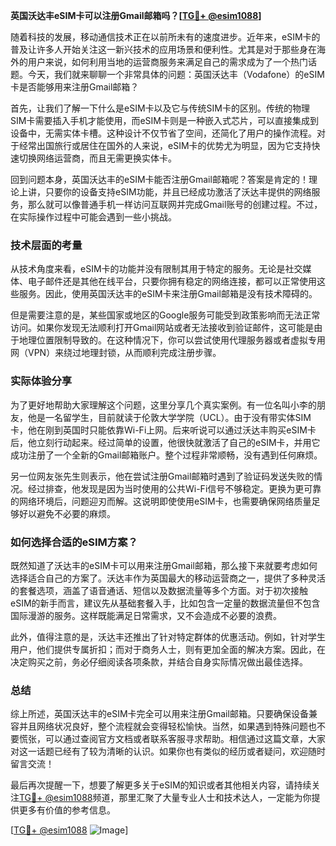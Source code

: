 **英国沃达丰eSIM卡可以注册Gmail邮箱吗？[[TG💪+ @esim1088](https://t.me/s/esim1088)]**

随着科技的发展，移动通信技术正在以前所未有的速度进步。近年来，eSIM卡的普及让许多人开始关注这一新兴技术的应用场景和便利性。尤其是对于那些身在海外的用户来说，如何利用当地的运营商服务来满足自己的需求成为了一个热门话题。今天，我们就来聊聊一个非常具体的问题：英国沃达丰（Vodafone）的eSIM卡是否能够用来注册Gmail邮箱？

首先，让我们了解一下什么是eSIM卡以及它与传统SIM卡的区别。传统的物理SIM卡需要插入手机才能使用，而eSIM卡则是一种嵌入式芯片，可以直接集成到设备中，无需实体卡槽。这种设计不仅节省了空间，还简化了用户的操作流程。对于经常出国旅行或居住在国外的人来说，eSIM卡的优势尤为明显，因为它支持快速切换网络运营商，而且无需更换实体卡。

回到问题本身，英国沃达丰的eSIM卡能否注册Gmail邮箱呢？答案是肯定的！理论上讲，只要你的设备支持eSIM功能，并且已经成功激活了沃达丰提供的网络服务，那么就可以像普通手机一样访问互联网并完成Gmail账号的创建过程。不过，在实际操作过程中可能会遇到一些小挑战。

### 技术层面的考量

从技术角度来看，eSIM卡的功能并没有限制其用于特定的服务。无论是社交媒体、电子邮件还是其他在线平台，只要你拥有稳定的网络连接，都可以正常使用这些服务。因此，使用英国沃达丰的eSIM卡来注册Gmail邮箱是没有技术障碍的。

但是需要注意的是，某些国家或地区的Google服务可能受到政策影响而无法正常访问。如果你发现无法顺利打开Gmail网站或者无法接收到验证邮件，这可能是由于地理位置限制导致的。在这种情况下，你可以尝试使用代理服务器或者虚拟专用网（VPN）来绕过地理封锁，从而顺利完成注册步骤。

### 实际体验分享

为了更好地帮助大家理解这个问题，这里分享几个真实案例。有一位名叫小李的朋友，他是一名留学生，目前就读于伦敦大学学院（UCL）。由于没有带实体SIM卡，他在刚到英国时只能依靠Wi-Fi上网。后来听说可以通过沃达丰购买eSIM卡后，他立刻行动起来。经过简单的设置，他很快就激活了自己的eSIM卡，并用它成功注册了一个全新的Gmail邮箱账户。整个过程非常顺畅，没有遇到任何麻烦。

另一位网友张先生则表示，他在尝试注册Gmail邮箱时遇到了验证码发送失败的情况。经过排查，他发现是因为当时使用的公共Wi-Fi信号不够稳定。更换为更可靠的网络环境后，问题迎刃而解。这说明即使使用eSIM卡，也需要确保网络质量足够好以避免不必要的麻烦。

### 如何选择合适的eSIM方案？

既然知道了沃达丰的eSIM卡可以用来注册Gmail邮箱，那么接下来就要考虑如何选择适合自己的方案了。沃达丰作为英国最大的移动运营商之一，提供了多种灵活的套餐选项，涵盖了语音通话、短信以及数据流量等多个方面。对于初次接触eSIM的新手而言，建议先从基础套餐入手，比如包含一定量的数据流量但不包含国际漫游的服务。这样既能满足日常需求，又不会造成不必要的浪费。

此外，值得注意的是，沃达丰还推出了针对特定群体的优惠活动。例如，针对学生用户，他们提供专属折扣；而对于商务人士，则有更加全面的解决方案。因此，在决定购买之前，务必仔细阅读各项条款，并结合自身实际情况做出最佳选择。

### 总结

综上所述，英国沃达丰的eSIM卡完全可以用来注册Gmail邮箱。只要确保设备兼容并且网络状况良好，整个流程就会变得轻松愉快。当然，如果遇到特殊问题也不要慌张，可以通过查阅官方文档或者联系客服寻求帮助。相信通过这篇文章，大家对这一话题已经有了较为清晰的认识。如果你也有类似的经历或者疑问，欢迎随时留言交流！

最后再次提醒一下，想要了解更多关于eSIM的知识或者其他相关内容，请持续关注[TG💪+ @esim1088](https://t.me/s/esim1088)频道，那里汇聚了大量专业人士和技术达人，一定能为你提供更多有价值的参考信息。

[[TG💪+ @esim1088](https://t.me/s/esim1088) ![Image](https://i.postimg.cc/4NQfJmqS/Snipaste-2025-05-13-00-14-12.png)]